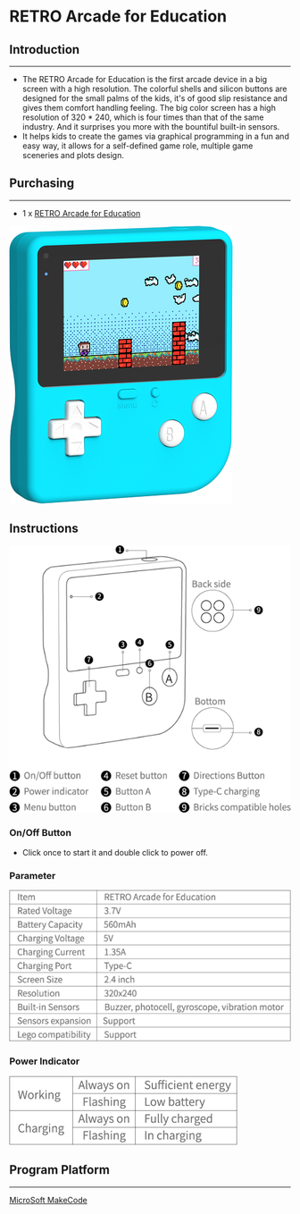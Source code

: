 # RETRO Arcade for Education

## Introduction
---
- The RETRO Arcade for Education is the first arcade device in a big screen with a high resolution. The colorful shells and silicon buttons are designed for the small palms of the kids, it's of good slip resistance and gives them comfort handling feeling. The big color screen has a high resolution of 320 * 240, which is four times than that of the same industry. And it surprises you more with the bountiful built-in sensors. 
-  It helps kids to create the games via graphical programming in a fun and easy way, it allows for a self-defined game role, multiple game sceneries and plots design.

## Purchasing 
---

- 1 x [RETRO Arcade for Education](https://www.elecfreaks.com/retro-arcade-for-education.html)




![](./images/retro-case-01-01.png)




## Instructions

![](./images/retro-01.png)



### On/Off Button

- Click once to start it and double click to power off. 

### Parameter

![](./images/retro-03.png)

### Power Indicator

![](./images/retro-04.png)


## Program Platform
---
[MicroSoft MakeCode](https://arcade.makecode.com/)



